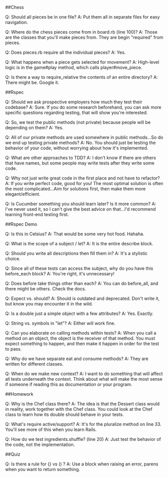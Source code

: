 ##Chess

Q: Should all pieces be in one file?
A: Put them all in separate files for easy navigation.

Q: Where do the chess pieces come from in board.rb (line 100)?
A: Those are the classes that you'll make pieces from. They are begin "required" from pieces.

Q: Does pieces.rb require all the individual pieces?
A: Yes.

Q: What happens when a piece gets selected for movement?
A: High-level logic is in the game#play method, which calls player#move_piece.

Q: Is there a way to require_relative the contents of an entire directory?
A: There might be. Google it.

##Rspec

Q: Should we ask prospective employers how much they test their codebase?
A: Sure. If you do some research beforehand, you can ask more specific questions regarding testing, that will show you're interested.

Q: So, we test the public methods (not private) because people will be depending on them?
A: Yes.

Q: All of our private methods are used somewhere in public methods...So do we end up testing private methods?
A: No. You should just be testing the behavior of your code, without worrying about how it's implemented.

Q: What are other approaches to TDD?
A: I don't know if there are others that have names, but some people may write tests after they write some code.

Q: Why not just write great code in the first place and not have to refactor?
A: If you write perfect code, good for you! The most optimal solution is often the most complicated...Aim for solutions first, then make them more elegant/efficient.

Q: Is Cucumber something you should learn later? Is it more common?
A: I've never used it, so I can't give the best advice on that...I'd recommend learning front-end testing first.

##Rspec Demo

Q: Is this in Celsius?
A: That would be some very hot food. Hahaha.

Q: What is the scope of a subject / let?
A: It is the entire describe block.

Q: Should you write all descriptions then fill them in?
A: It's a stylistic choice.

Q: Since all of these tests can access the subject, why do you have this before_each block?
A: You're right, it's unnecessary!

Q: Does before take things other than each?
A: You can do before_all, and there might be others. Check the docs.

Q: Expect vs. should?
A: Should is outdated and deprecated. Don't write it, but know you may encounter it in the wild.

Q: Is a double just a simple object with a few attributes?
A: Yes. Exactly.

Q: String vs. symbols in "let"?
A: Either will work fine.

Q: Can you elaborate on calling methods within tests?
A: When you call a method on an object, the object is the receiver of that method. You must expect something to happen, and then make it happen in order for the test to pass.

Q: Why do we have separate eat and consume methods?
A: They are written for different classes.

Q: When do we make new context?
A: I want to do something that will affect all tests underneath the context. Think about what will make the most sense if someone if reading this as documentation or your program.

##Homework

Q: Why is the Chef class there?
A: The idea is that the Dessert class would in reality, work together with the Chef class. You could look at the Chef class to learn how its double should behave in your tests.

Q: What's require active/support?
A: It's for the pluralize method on line 33. You'll see more of this when you learn Rails.

Q: How do we test ingredients.shuffle? (line 20)
A: Just test the behavior of the code, not the implementation.

##Quiz

Q: Is there a rule for {} vs () ?
A: Use a block when raising an error, parens when you want to return something.

